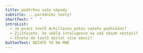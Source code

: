 ```yaml
---
title: podtrhnu vaše nápady
subtitle: ...parádními texty!
shortText: "   "
introList:
  - Je psaní textů Achillovou patou vašeho podnikání?
  - Zjišťujete, že umělá inteligence na váš obsah nestačí?
  - Chcete do textů dostat více emocí?
buttonText: NECHTE TO NA MNĚ
---
```

